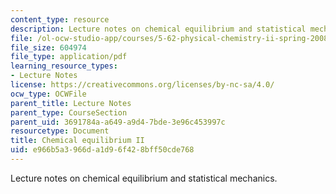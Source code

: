 ```yaml
---
content_type: resource
description: Lecture notes on chemical equilibrium and statistical mechanics.
file: /ol-ocw-studio-app/courses/5-62-physical-chemistry-ii-spring-2008/e966b5a3966da1d96f428bff50cde768_17_562ln08.pdf
file_size: 604974
file_type: application/pdf
learning_resource_types:
- Lecture Notes
license: https://creativecommons.org/licenses/by-nc-sa/4.0/
ocw_type: OCWFile
parent_title: Lecture Notes
parent_type: CourseSection
parent_uid: 3691784a-a649-a9d4-7bde-3e96c453997c
resourcetype: Document
title: Chemical equilibrium II
uid: e966b5a3-966d-a1d9-6f42-8bff50cde768
---
```

Lecture notes on chemical equilibrium and statistical mechanics.